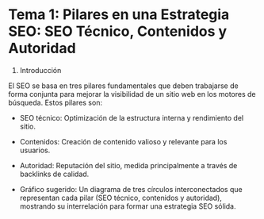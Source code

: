 # Tema 1: Pilares en una Estrategia SEO: SEO Técnico, Contenidos y Autoridad

1. Introducción

El SEO se basa en tres pilares fundamentales que deben trabajarse de forma conjunta para mejorar la visibilidad de un sitio web en los motores de búsqueda. Estos pilares son:

* SEO técnico: Optimización de la estructura interna y rendimiento del sitio.

* Contenidos: Creación de contenido valioso y relevante para los usuarios.

* Autoridad: Reputación del sitio, medida principalmente a través de backlinks de calidad.

* Gráfico sugerido: Un diagrama de tres círculos interconectados que representan cada pilar (SEO técnico, contenidos y autoridad), mostrando su interrelación para formar una estrategia SEO sólida.  